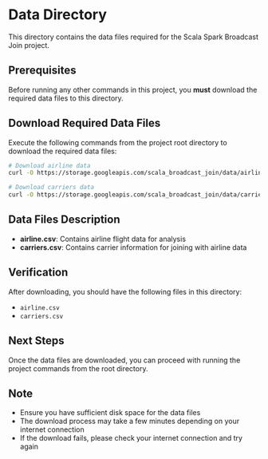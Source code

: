 # Data Directory

This directory contains the data files required for the Scala Spark Broadcast Join project.

## Prerequisites

Before running any other commands in this project, you **must** download the required data files to this directory.

## Download Required Data Files

Execute the following commands from the project root directory to download the required data files:

```bash
# Download airline data
curl -O https://storage.googleapis.com/scala_broadcast_join/data/airline.csv

# Download carriers data
curl -O https://storage.googleapis.com/scala_broadcast_join/data/carriers.csv
```

## Data Files Description

- **airline.csv**: Contains airline flight data for analysis
- **carriers.csv**: Contains carrier information for joining with airline data

## Verification

After downloading, you should have the following files in this directory:
- `airline.csv`
- `carriers.csv`

## Next Steps

Once the data files are downloaded, you can proceed with running the project commands from the root directory.

## Note

- Ensure you have sufficient disk space for the data files
- The download process may take a few minutes depending on your internet connection
- If the download fails, please check your internet connection and try again 